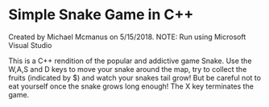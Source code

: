 # Simple Snake Game in C++
Created by Michael Mcmanus on 5/15/2018.
NOTE: Run using Microsoft Visual Studio

This is a C++ rendition of the popular and addictive game Snake. Use the W,A,S and D keys to move
your snake around the map, try to collect the fruits (indicated by $) and watch your snakes tail grow!
But be careful not to eat yourself once the snake grows long enough! The X key terminates the game.
